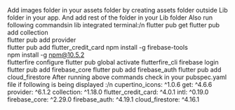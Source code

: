 Add images folder in your assets folder  by creating assets folder outside Lib folder in your app.
And add rest of the folder in your Lib folder
Also run following commandsin lib integrated terminal:/n
  flutter pub get
  flutter pub add collection      
  flutter pub add provider   
  flutter pub add flutter_credit_card
  npm install -g firebase-tools      
  npm install -g npm@10.5.2     
  flutterfire configure 
  flutter pub global activate flutterfire_cli
  firebase login
  flutter pub add firebase_core
  flutter pub add firebase_auth
  flutter pub add cloud_firestore
After running above commands check in your pubspec.yaml file if following is being displayed :/n
  cupertino_icons: ^1.0.6
  get: ^4.6.6
  provider: ^6.1.2
  collection: ^1.18.0
  flutter_credit_card: ^4.0.1
  intl: ^0.19.0
  firebase_core: ^2.29.0
  firebase_auth: ^4.19.1
  cloud_firestore: ^4.16.1
